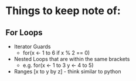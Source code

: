 # Things to keep note of:
## For Loops
* Iterator Guards
	* for(x <- 1 to 6 if x % 2 == 0)
* Nested Loops that are within the same brackets
	* e.g. for(x <- 1 to 3 y <- 4 to 5)
* Ranges [x to y by z] - think similar to python







